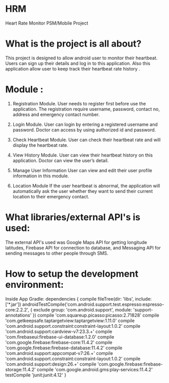 # HRM
Heart Rate Monitor PSM/Mobile Project

# What is the project is all about?
This project is designed to allow android user to monitor their heartbeat. 
Users can sign up their details and log in to this application. 
Also this application allow user to keep track their heartbeat rate history .

# Module :
1.	Registration Module.
User needs to register first before use the application. The registration require username, password, contact no, address and emergency contact number.

2.	Login Module.
User can login by entering a registered username and password. Doctor can access by using authorized id and password.

3.	Check Heartbeat Module.
User can check their heartbeat rate and will display the heartbeat rate.

4.	View History Module.
User can view their heartbeat history on this application. Doctor can view the user’s detail.

5.	Manage User Information
User can view and edit their user profile information in this module.

6.	 Location Module
If the user heartbeat is abnormal, the application will automatically ask the user 
whether they want to send their current location to their emergency contact.

# What libraries/external API's is used:
The external API's used was Google Maps API for getting longitude latitudes, Firebase API for connection to database, and Messaging API for sending messages to other people through SMS.


# How to setup the development environment:
Inside App Gradle:
      dependencies 
      {
          compile fileTree(dir: 'libs', include: ['*.jar'])
          androidTestCompile('com.android.support.test.espresso:espresso-core:2.2.2', 
          {
              exclude group: 'com.android.support', module: 'support-annotations'
          })
          compile 'com.squareup.picasso:picasso:2.71828'
          compile 'com.getkeepsafe.taptargetview:taptargetview:1.11.0'
          compile 'com.android.support.constraint:constraint-layout:1.0.2'
          compile 'com.android.support:cardview-v7:23.3.+'
          compile 'com.firebaseui:firebase-ui-database:1.2.0'
          compile 'com.google.firebase:firebase-core:11.4.2'
          compile 'com.google.firebase:firebase-database:11.4.2'
          compile 'com.android.support:appcompat-v7:26.+'
          compile 'com.android.support.constraint:constraint-layout:1.0.2'
          compile 'com.android.support:design:26.+'
          compile 'com.google.firebase:firebase-storage:11.4.2'
          compile 'com.google.android.gms:play-services:11.4.2'
          testCompile 'junit:junit:4.12'
      }

